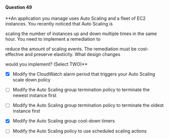 #### Question  49


**An application you manage uses Auto Scaling and a fleet of EC2 instances. You recently noticed that Auto Scaling is

scaling the number of instances up and down multiple times in the same hour. You need to implement a remediation to

reduce the amount of scaling events. The remediation must be cost-effective and preserve elasticity. What design changes

would you implement? (Select TWO)**


- [x] Modify the CloudWatch alarm period that triggers your Auto Scaling scale down policy


- [ ] Modify the Auto Scaling group termination policy to terminate the newest instance first


- [ ] Modify the Auto Scaling group termination policy to terminate the oldest instance first


- [x] Modify the Auto Scaling group cool-down timers


- [ ] Modify the Auto Scaling policy to use scheduled scaling actions

